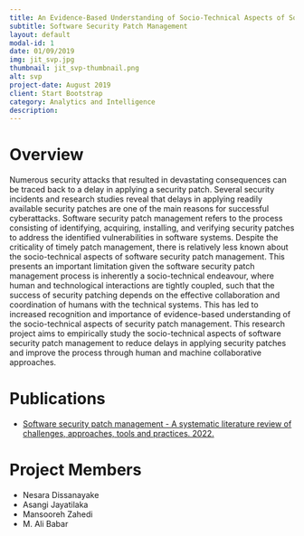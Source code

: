 ```yaml
---
title: An Evidence-Based Understanding of Socio-Technical Aspects of Software Security Patch Management
subtitle: Software Security Patch Management
layout: default
modal-id: 1
date: 01/09/2019
img: jit_svp.jpg
thumbnail: jit_svp-thumbnail.png
alt: svp
project-date: August 2019
client: Start Bootstrap
category: Analytics and Intelligence
description: 
---
```


# Overview

Numerous security attacks that resulted in devastating consequences can be traced back to a delay in applying a security patch. Several security incidents and research studies reveal that delays in applying readily available security patches are one of the main reasons for successful cyberattacks. Software security patch management refers to the process consisting of identifying, acquiring, installing, and verifying security patches to address the identified vulnerabilities in software systems. Despite the criticality of timely patch management, there is relatively less known about the socio-technical aspects of software security patch management. This presents an important limitation given the software security patch management process is inherently a socio-technical endeavour, where human and technological interactions are tightly coupled, such that the success of security patching depends on the effective collaboration and coordination of humans with the technical systems. This has led to increased recognition and importance of evidence-based understanding of the socio-technical aspects of security patch management. This research project aims to empirically study the socio-technical aspects of software security patch management to reduce delays in applying security patches and improve the process through human and machine collaborative approaches.


# Publications

- [Software security patch management - A systematic literature review of challenges, approaches, tools and practices. 2022.](https://www.sciencedirect.com/science/article/pii/S0950584921002147?via%3Dihub)  

# Project Members


- Nesara Dissanayake
- Asangi Jayatilaka
- Mansooreh Zahedi
- M. Ali Babar
